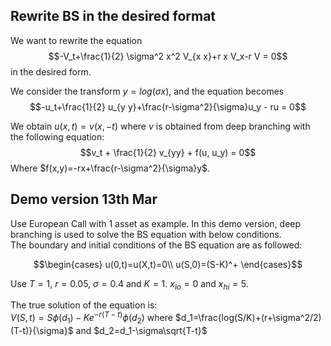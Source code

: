## Rewrite BS in the desired format

We want to rewrite the equation $$-V_t+\frac{1}{2} \sigma^2 x^2 V_{x x}+r x  V_x-r V = 0$$ in the desired form.<br/>

We consider the transform $y=log(\sigma x)$, and the equation becomes $$-u_t+\frac{1}{2} u_{y y}+\frac{r-\sigma^2}{\sigma}u_y - ru = 0$$

We obtain $u(x,t)=v(x,-t)$ where $v$ is obtained from deep branching with the following equation:
$$v_t + \frac{1}{2} v_{yy} + f(u, u_y) = 0$$
Where $f(x,y)=-rx+\frac{r-\sigma^2}{\sigma}y$.

## Demo version 13th Mar

Use European Call with 1 asset as example. In this demo version, deep branching is used to solve the BS equation with below conditions. <br/>
The boundary and initial conditions of the BS equation are as followed:

$$\begin{cases}
u(0,t)=u(X,t)=0\\
u(S,0)=(S-K)^+
\end{cases}$$

Use $T=1$, $r=0.05$, $\sigma=0.4$ and $K=1$. $x_{lo}=0$ and $x_{hi}=5$.

The true solution of the equation is: <br/>
$V(S,t)=S\phi(d_1)-K e^{-r(T-t)} \phi(d_2)$
where $d_1=\frac{log(S/K)+(r+\sigma^2/2)(T-t)}{\sigma}$ and $d_2=d_1-\sigma\sqrt{T-t}$
